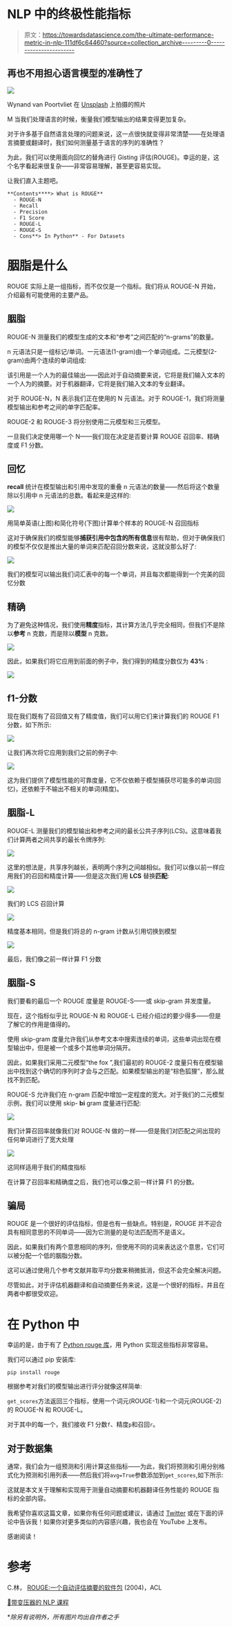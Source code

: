 # NLP 中的终极性能指标

> 原文：<https://towardsdatascience.com/the-ultimate-performance-metric-in-nlp-111df6c64460?source=collection_archive---------0----------------------->

## 再也不用担心语言模型的准确性了

![](img/854ad4e31324b906044391fcd32e6ac3.png)

Wynand van Poortvliet 在 [Unsplash](https://unsplash.com?utm_source=medium&utm_medium=referral) 上拍摄的照片

M 当我们处理语言的时候，衡量我们模型输出的结果变得更加复杂。

对于许多基于自然语言处理的问题来说，这一点很快就变得非常清楚——在处理语言摘要或翻译时，我们如何测量基于语言的序列的准确性？

为此，我们可以使用面向回忆的替角进行 Gisting 评估(ROUGE)。幸运的是，这个名字看起来很复杂——非常容易理解，甚至更容易实现。

让我们直入主题吧。

```
**Contents****> What is ROUGE**
  - ROUGE-N
  - Recall
  - Precision
  - F1 Score
  - ROUGE-L
  - ROUGE-S
  - Cons**> In Python** - For Datasets
```

# 胭脂是什么

ROUGE 实际上是一组指标，而不仅仅是一个指标。我们将从 ROUGE-N 开始，介绍最有可能使用的主要产品。

## 胭脂

ROUGE-N 测量我们的模型生成的文本和“参考”之间匹配的“n-grams”的数量。

n 元语法只是一组标记/单词。一元语法(1-gram)由一个单词组成。二元模型(2-gram)由两个连续的单词组成:

该引用是一个人为的最佳输出——因此对于自动摘要来说，它将是我们输入文本的一个人为的摘要。对于机器翻译，它将是我们输入文本的专业翻译。

对于 ROUGE-N，N 表示我们正在使用的 N 元语法。对于 ROUGE-1，我们将测量模型输出和参考之间的单字匹配率。

ROUGE-2 和 ROUGE-3 将分别使用二元模型和三元模型。

一旦我们决定使用哪一个 N——我们现在决定是否要计算 ROUGE 召回率、精确度或 F1 分数。

## 回忆

**recall** 统计在模型输出和引用中发现的重叠 n 元语法的数量——然后将这个数量除以引用中 n 元语法的总数。看起来是这样的:

![](img/584d7b52d1b31f1f014bf3dd80364674.png)

用简单英语(上图)和简化符号(下图)计算单个样本的 ROUGE-N 召回指标

这对于确保我们的模型能够**捕获引用中包含的所有信息**很有帮助，但对于确保我们的模型不仅仅是推出大量的单词来匹配召回分数来说，这就没那么好了:

![](img/58fb29daee05d702d4c0fd0b18859dc2.png)

我们的模型可以输出我们词汇表中的每一个单词，并且每次都能得到一个完美的回忆分数

## 精确

为了避免这种情况，我们使用**精度**指标，其计算方法几乎完全相同，但我们不是除以**参考** n 克数，而是除以**模型** n 克数。

![](img/dc983494ff9910aa88aa0382da623f87.png)

因此，如果我们将它应用到前面的例子中，我们得到的精度分数仅为 **43%** :

![](img/cfffc1c95acdecc8447b78829408e10d.png)

## f1-分数

现在我们既有了召回值又有了精度值，我们可以用它们来计算我们的 ROUGE F1 分数，如下所示:

![](img/09f1d6167fce7bfcd080b6255e8f01c5.png)

让我们再次将它应用到我们之前的例子中:

![](img/0fa6effb2816b1a4b6780d0f0dedc774.png)

这为我们提供了模型性能的可靠度量，它不仅依赖于模型捕获尽可能多的单词(回忆)，还依赖于不输出不相关的单词(精度)。

## 胭脂-L

ROUGE-L 测量我们的模型输出和参考之间的最长公共子序列(LCS)。这意味着我们计算两者之间共享的最长令牌序列:

![](img/ade1db7f401dd88d961f3fbe1d379356.png)

这里的想法是，共享序列越长，表明两个序列之间越相似。我们可以像以前一样应用我们的召回和精度计算——但是这次我们用 **LCS** 替换**匹配**:

![](img/5a21480f291276d549cb00d8bbc7f0a3.png)

我们的 LCS 召回计算

![](img/34df17553a3bb16d0dc9ca06300d61e0.png)

精度基本相同，但是我们将总的 n-gram 计数从引用切换到模型

![](img/763d20f9f8b789e275f9992d489f36c7.png)

最后，我们像之前一样计算 F1 分数

## 胭脂-S

我们要看的最后一个 ROUGE 度量是 ROUGE-S——或 skip-gram 并发度量。

现在，这个指标似乎比 ROUGE-N 和 ROUGE-L 已经介绍过的要少得多——但是了解它的作用是值得的。

使用 skip-gram 度量允许我们从参考文本中搜索连续的单词，这些单词出现在模型输出中，但是被一个或多个其他单词分隔开。

因此，如果我们采用二元模型“the fox ”,我们最初的 ROUGE-2 度量只有在模型输出中找到这个确切的序列时才会与之匹配。如果模型输出的是“棕色狐狸”，那么就找不到匹配。

ROUGE-S 允许我们在 n-gram 匹配中增加一定程度的宽大。对于我们的二元模型示例，我们可以使用 skip- **bi** gram 度量进行匹配:

![](img/760cf224ff35a3e012166638653f6607.png)

我们计算召回率就像我们对 ROUGE-N 做的一样——但是我们对匹配之间出现的任何单词进行了宽大处理

![](img/b987bd06d2ae47d828e9c1ef13d19c84.png)

这同样适用于我们的精度指标

在计算了召回率和精确度之后，我们也可以像之前一样计算 F1 的分数。

## 骗局

ROUGE 是一个很好的评估指标，但是也有一些缺点。特别是，ROUGE 并不迎合具有相同意思的不同单词——因为它测量的是句法匹配而不是语义。

因此，如果我们有两个意思相同的序列，但使用不同的词来表达这个意思，它们可以被分配一个低的胭脂分数。

这可以通过使用几个参考文献并取平均分数来稍微抵消，但这不会完全解决问题。

尽管如此，对于评估机器翻译和自动摘要任务来说，这是一个很好的指标，并且在两者中都很受欢迎。

# 在 Python 中

幸运的是，由于有了 [Python rouge 库](https://github.com/pltrdy/rouge)，用 Python 实现这些指标非常容易。

我们可以通过 pip 安装库:

```
pip install rouge
```

根据参考对我们的模型输出进行评分就像这样简单:

`get_scores`方法返回三个指标，使用一个词元(ROUGE-1)和一个词元(ROUGE-2)的 ROUGE-N 和 ROUGE-L。

对于其中的每一个，我们接收 F1 分数`f`、精度`p`和召回`r`。

## 对于数据集

通常，我们会为一组预测和引用计算这些指标——为此，我们将预测和引用分别格式化为预测和引用列表——然后我们将`avg=True`参数添加到`get_scores`,如下所示:

这就是本文关于理解和实现用于测量自动摘要和机器翻译任务性能的 ROUGE 指标的全部内容。

我希望你喜欢这篇文章，如果你有任何问题或建议，请通过 [Twitter](https://twitter.com/jamescalam) 或在下面的评论中告诉我！如果你对更多类似的内容感兴趣，我也会在 YouTube 上发布。

感谢阅读！

# 参考

C.林， [ROUGE:一个自动评估摘要的软件包](https://www.aclweb.org/anthology/W04-1013.pdf) (2004)，ACL

[🤖带变压器的 NLP 课程](https://bit.ly/nlp-transformers)

**除另有说明外，所有图片均出自作者之手*